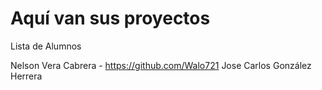 # Aquí van sus proyectos

Lista de Alumnos

Nelson Vera Cabrera - https://github.com/Walo721
Jose Carlos González Herrera

